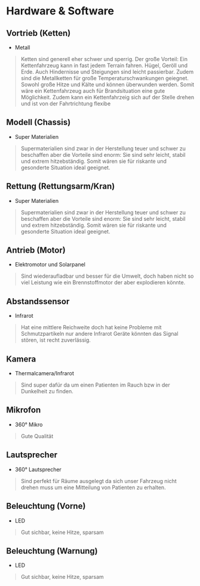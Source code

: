 # Hardware & Software

## Vortrieb (Ketten)
- Metall

> Ketten sind generell eher schwer und sperrig. 
Der große Vorteil: Ein Kettenfahrzeug kann in fast jedem Terrain fahren. Hügel, Geröll und Erde. Auch Hindernisse und Steigungen sind leicht passierbar. 
Zudem sind die Metallketten für große Temperaturschwankungen geiegnet. 
Sowohl große Hitze und Kälte und können überwunden werden. Somit wäre ein Kettenfahrzeug auch für Brandsituation eine gute Möglichkeit. 
Zudem kann ein Kettenfahrzeig sich auf der Stelle drehen und ist von der Fahrtrichtung flexibe

## Modell (Chassis)
- Super Materialien

> Supermaterialien sind zwar in der Herstellung teuer und schwer zu beschaffen aber die Vorteile sind enorm: Sie sind sehr leicht, stabil und extrem hitzebständig. Somit wären sie für riskante und gesonderte Situation ideal geeignet.

## Rettung (Rettungsarm/Kran)
- Super Materialien

> Supermaterialien sind zwar in der Herstellung teuer und schwer zu beschaffen aber die Vorteile sind enorm: Sie sind sehr leicht, stabil und extrem hitzebständig. Somit wären sie für riskante und gesonderte Situation ideal geeignet.

## Antrieb (Motor)
-  Elektromotor und Solarpanel

> Sind wiederaufladbar und besser für die Umwelt, doch haben nicht so viel Leistung wie ein Brennstoffmotor der aber explodieren könnte.

## Abstandssensor 
- Infrarot

> Hat eine mittlere Reichweite doch hat keine Probleme mit Schmutzpartikeln nur andere Infrarot Geräte könnten das Signal stören, ist recht zuverlässig.

## Kamera
- Thermalcamera/Infrarot

> Sind super dafür da um einen Patienten im Rauch bzw in der Dunkelheit zu finden.

## Mikrofon
- 360° Mikro

> Gute Qualität

## Lautsprecher
- 360° Lautsprecher

> Sind perfekt für Räume ausgelegt da sich unser Fahrzeug nicht drehen muss um eine Mitteilung von Patienten zu erhalten.

## Beleuchtung (Vorne)
- LED

> Gut sichbar, keine Hitze, sparsam

## Beleuchtung (Warnung)
- LED

> Gut sichbar, keine Hitze, sparsam
